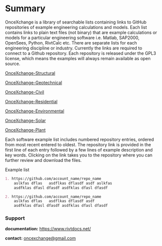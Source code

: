 # Summary

OnceXchange is a library of searchable lists containing links to GitHub repositories of example engineering calculations and models.  Each list contains links to plain text files (not binary) that are example calculations or models for a particular engineering software i.e. Matlab, SAP2000, OpenSees, Python, RivtCalc etc.  There are separate lists  for each engineering discipline or industry. Currently the links are required to connect to a Github repository. Each repository is released under the GPL3 license, which means the examples will always remain available as open source.

[OnceXchange-Structural](https://github.com/StructureLabs/OnceXchange-Structural/wiki)

[OnceXchange-Geotechnical](https://github.com/StructureLabs/OnceXchange-Geotechnical/wiki)

[OnceXchange-Civil](https://github.com/StructureLabs/OnceXchange-Civil/wiki)

[OnceXchange-Residential](https://github.com/StructureLabs/OnceXchange-Residential/wiki)

[OnceXchange-Environmental](https://github.com/StructureLabs/OnceXchange-Environmental/wiki)

[OnceXchange-Solar](https://github.com/StructureLabs/OnceXchange-Solar/wiki)

[OnceXchange-Plant](https://github.com/StructureLabs/OnceXchange-Plant/wiki)

Each software example list includes numbered repository entries, ordered from most recent entered to oldest.  The repository link is provided in the first line of each entry followed by a few lines of example description and key words.  Clicking on the link takes you to the repository where you can further review and download the files.

Example list
```markdown
1. https://github.com/account_name/repo_name
    aslkfas dflas   asdflkas dflasdf asdf aslkfas  
    asdfklas dfasl dfasdf asdfklas dfasl dfasdf 

2. https://github.com/account_name/repo_name
    aslkfas dflas   asdflkas dflasdf asdf 
    asdfklas dfasl dfasdf asdfklas dfasl dfasdf 
```


### Support

**documentation:**  https://www.rivtdocs.net/ 

**contact:** oncexchange@gmail.com

